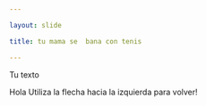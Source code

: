 ```yaml
---

layout: slide

title: tu mama se  bana con tenis

---
```


Tu texto

Hola
Utiliza la flecha hacia la izquierda para volver!
